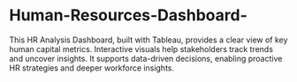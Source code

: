# Human-Resources-Dashboard-
This HR Analysis Dashboard, built with Tableau, provides a clear view of key human capital metrics. Interactive visuals help stakeholders track trends and uncover insights. It supports data-driven decisions, enabling proactive HR strategies and deeper workforce insights.
